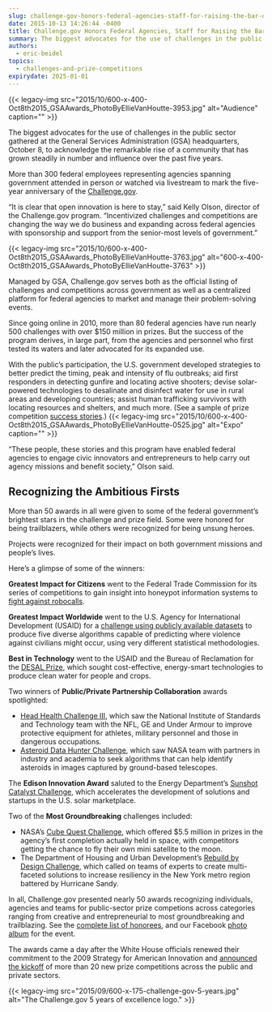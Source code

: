 ```yaml
---
slug: challenge-gov-honors-federal-agencies-staff-for-raising-the-bar-on-public-sector-prize-competitions
date: 2015-10-13 14:26:44 -0400
title: Challenge.gov Honors Federal Agencies, Staff for Raising the Bar on Public Sector Prize Competitions
summary: The biggest advocates for the use of challenges in the public sector gathered at the General Services Administration (GSA) headquarters, October 8, to acknowledge the remarkable rise of a community that has grown steadily in number and influence over the past five years. More than 300 federal employees representing agencies spanning government attended in person
authors:
  - eric-beidel
topics:
  - challenges-and-prize-competitions
expirydate: 2025-01-01
---
```


{{< legacy-img src="2015/10/600-x-400-Oct8th2015\_GSAAwards\_PhotoByEllieVanHoutte-3953.jpg" alt="Audience" caption="" >}} 

The biggest advocates for the use of challenges in the public sector gathered at the General Services Administration (GSA) headquarters, October 8, to acknowledge the remarkable rise of a community that has grown steadily in number and influence over the past five years.

More than 300 federal employees representing agencies spanning government attended in person or watched via livestream to mark the five-year anniversary of the [Challenge.gov](https://www.challenge.gov/list/).

“It is clear that open innovation is here to stay,” said Kelly Olson, director of the Challenge.gov program. “Incentivized challenges and competitions are changing the way we do business and expanding across federal agencies with sponsorship and support from the senior-most levels of government.”

{{< legacy-img src="2015/10/600-x-400-Oct8th2015\_GSAAwards\_PhotoByEllieVanHoutte-3763.jpg" alt="600-x-400-Oct8th2015\_GSAAwards\_PhotoByEllieVanHoutte-3763" >}}

Managed by GSA, Challenge.gov serves both as the official listing of challenges and competitions across government as well as a centralized platform for federal agencies to market and manage their problem-solving events.

Since going online in 2010, more than 80 federal agencies have run nearly 500 challenges with over $150 million in prizes. But the success of the program derives, in large part, from the agencies and personnel who first tested its waters and later advocated for its expanded use.

With the public’s participation, the U.S. government developed strategies to better predict the timing, peak and intensity of flu outbreaks; aid first responders in detecting gunfire and locating active shooters; devise solar-powered technologies to desalinate and disinfect water for use in rural areas and developing countries; assist human trafficking survivors with locating resources and shelters, and much more. (See a sample of prize competition [success stories](https://www.challenge.gov/success-stories/).) {{< legacy-img src="2015/10/600-x-400-Oct8th2015\_GSAAwards\_PhotoByEllieVanHoutte-0525.jpg" alt="Expo" caption="" >}} 

“These people, these stories and this program have enabled federal agencies to engage civic innovators and entrepreneurs to help carry out agency missions and benefit society,” Olson said.

## Recognizing the Ambitious Firsts

More than 50 awards in all were given to some of the federal government’s brightest stars in the challenge and prize field. Some were honored for being trailblazers, while others were recognized for being unsung heroes.

Projects were recognized for their impact on both government missions and people’s lives.

Here’s a glimpse of some of the winners:

**Greatest Impact for Citizens** went to the Federal Trade Commission for its series of competitions to gain insight into honeypot information systems to [fight against robocalls](http://www.consumer.ftc.gov/features/feature-0025-robocalls).

**Greatest Impact Worldwide** went to the U.S. Agency for International Development (USAID) for a [challenge using publicly available datasets](http://thetechchallenge.org/) to produce five diverse algorithms capable of predicting where violence against civilians might occur, using very different statistical methodologies.

**Best in Technology** went to the USAID and the Bureau of Reclamation for the [DESAL Prize](http://www.securingwaterforfood.org/the-desal-prize/), which sought cost-effective, energy-smart technologies to produce clean water for people and crops.

Two winners of **Public/Private Partnership Collaboration** awards spotlighted:

  * [Head Health Challenge III](https://www.challenge.gov/challenge/head-health-challenge-iii-advanced-materials-for-impact-mitigation/), which saw the National Institute of Standards and Technology team with the NFL, GE and Under Armour to improve protective equipment for athletes, military personnel and those in dangerous occupations.
  * [Asteroid Data Hunter Challenge](https://www.nasa.gov/content/asteroid-data-hunter-challenge-0), which saw NASA team with partners in industry and academia to seek algorithms that can help identify asteroids in images captured by ground-based telescopes.

The **Edison Innovation Award** saluted to the Energy Department’s [Sunshot Catalyst Challenge](http://catalyst.energy.gov/), which accelerates the development of solutions and startups in the U.S. solar marketplace.

Two of the **Most Groundbreaking** challenges included:

  * NASA’s [Cube Quest Challenge](http://www.nasa.gov/cubequest/details), which offered $5.5 million in prizes in the agency’s first completion actually held in space, with competitors getting the chance to fly their own mini satellite to the moon.
  * The Department of Housing and Urban Development’s [Rebuild by Design Challenge](http://www.rebuildbydesign.org/), which called on teams of experts to create multi-faceted solutions to increase resiliency in the New York metro region battered by Hurricane Sandy.

In all, Challenge.gov presented nearly 50 awards recognizing individuals, agencies and teams for public-sector prize competions across categories ranging from creative and entrepreneurial to most groundbreaking and trailblazing. See the [complete list of honorees](https://www.challenge.gov/challenge-gov-celebrates-five-years-of-open-innovation/), and our Facebook [photo album](https://www.facebook.com/media/set/?set=a.936915249736288.1073741827.101849703242851) for the event.

The awards came a day after the White House officials renewed their commitment to the 2009 Strategy for American Innovation and [announced the kickoff](https://www.whitehouse.gov/blog/2015/10/06/celebrating-five-year-anniversary-challengegov-more-20-new-prizes) of more than 20 new prize competitions across the public and private sectors.

{{< legacy-img src="2015/09/600-x-175-challenge-gov-5-years.jpg" alt="The Challenge.gov 5 years of excellence logo." >}}